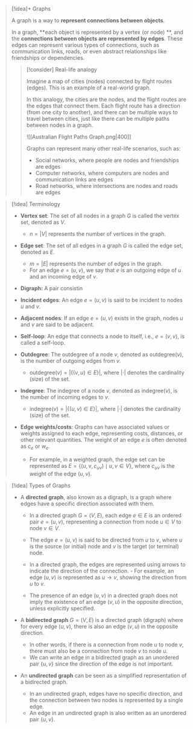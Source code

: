 > [!idea]+ Graphs
> 
> A graph is a way to **represent connections between objects**.
>
> In a graph, **each object is represented by a vertex (or node) **, and the **connections between objects are represented by edges**. These edges can represent various types of connections, such as communication links, roads, or even abstract relationships like friendships or dependencies.
>
> > [!consider] Real-life analogy
> >
> > Imagine a map of cities (nodes) connected by flight routes (edges). This is an example of a real-world graph.
> >
> > In this analogy, the cities are the nodes, and the flight routes are the edges that connect them. Each flight route has a direction (from one city to another), and there can be multiple ways to travel between cities, just like there can be multiple paths between nodes in a graph.
> >
> > ![[Australian Flight Paths Graph.png|400]]
> >
> > Graphs can represent many other real-life scenarios, such as:
> > - Social networks, where people are nodes and friendships are edges
> > - Computer networks, where computers are nodes and communication links are edges
> > - Road networks, where intersections are nodes and roads are edges

> [!idea] Terminology
>
> - **Vertex set**: The set of all nodes in a graph $G$ is called the vertex set, denoted as $V$.
>   - $n = |V|$ represents the number of vertices in the graph.
> 
> - **Edge set**: The set of all edges in a graph $G$ is called the edge set, denoted as $E$.
>   - $m = |E|$ represents the number of edges in the graph.
>   - For an edge $e = (u,v)$, we say that $e$ is an outgoing edge of $u$ and an incoming edge of $v$.
> - **Digraph:** A pair consistin
> 
> - **Incident edges**: An edge $e = (u,v)$ is said to be incident to nodes $u$ and $v$.
> 
> - **Adjacent nodes**: If an edge $e = (u,v)$ exists in the graph, nodes $u$ and $v$ are said to be adjacent.
> 
> - **Self-loop**: An edge that connects a node to itself, i.e., $e = (v,v)$, is called a self-loop.
> 
> - **Outdegree**: The outdegree of a node $v$, denoted as $\text{outdegree}(v)$, is the number of outgoing edges from $v$.
>   - $\text{outdegree}(v) = |\{(v,u) \in E\}|$, where $|\cdot|$ denotes the cardinality (size) of the set.
> 
> - **Indegree**: The indegree of a node $v$, denoted as $\text{indegree}(v)$, is the number of incoming edges to $v$.
>   - $\text{indegree}(v) = |\{(u,v) \in E\}|$, where $|\cdot|$ denotes the cardinality (size) of the set.
> 
> - **Edge weights/costs**: Graphs can have associated values or weights assigned to each edge, representing costs, distances, or other relevant quantities. The weight of an edge $e$ is often denoted as $c_e$ or $w_e$.
>   - For example, in a weighted graph, the edge set can be represented as $E = \{(u,v,c_{uv}) \mid u,v \in V\}$, where $c_{uv}$ is the weight of the edge $(u,v)$.


> [!idea] Types of Graphs
>
> - A **directed graph**, also known as a digraph, is a graph where edges have a specific direction associated with them.
>   - In a directed graph $G=(V,E)$, each edge $e \in E$ is an ordered pair $e=(u,v)$, representing a connection from node $u \in V$ to node $v \in V$.
>   - The edge $e=(u,v)$ is said to be directed from $u$ to $v$, where $u$ is the source (or initial) node and $v$ is the target (or terminal) node.
>
> 	- In a directed graph, the edges are represented using arrows to indicate the direction of the connection.
> 		  - For example, an edge $(u,v)$ is represented as $u \rightarrow v$, showing the direction from $u$ to $v$.
>
> 	- The presence of an edge $(u,v)$ in a directed graph does not imply the existence of an edge $(v,u)$ in the opposite direction, unless explicitly specified.
>
> - A **bidirected graph** $G=(V,E)$ is a directed graph (digraph) where for every edge $(u,v)$, there is also an edge $(v,u)$ in the opposite direction.
>   - In other words, if there is a connection from node $u$ to node $v$, there must also be a connection from node $v$ to node $u$.
>   - We can write an edge in a bidirected graph as an unordered pair $\{u,v\}$ since the direction of the edge is not important.
> 
> - An **undirected graph** can be seen as a simplified representation of a bidirected graph.
>   - In an undirected graph, edges have no specific direction, and the connection between two nodes is represented by a single edge.
>   - An edge in an undirected graph is also written as an unordered pair $\{u,v\}$.
> 






